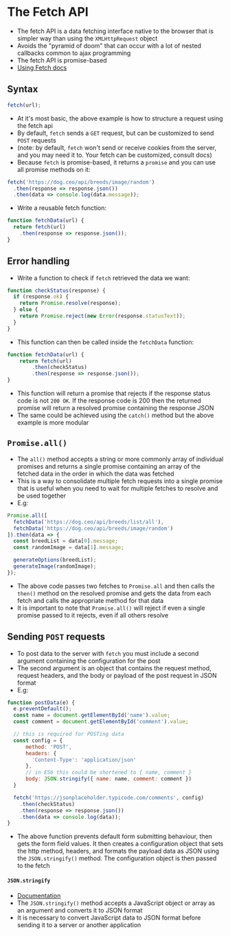 # The Fetch API
* The fetch API is a data fetching interface native to the browser that is simpler way than using
the `XMLHttpRequest` object
* Avoids the "pyramid of doom" that can occur with a lot of nested callbacks common to ajax programming
* The fetch API is promise-based
* [Using Fetch docs](https://developer.mozilla.org/en-US/docs/Web/API/Fetch_API/Using_Fetch)


## Syntax

```js
fetch(url);
```
* At it's most basic, the above example is how to structure a request using the fetch api
* By default, `fetch` sends a `GET` request, but can be customized to send `POST` requests
* (note: by default, `fetch` won't send or receive cookies from the server, and you may need it to. Your fetch can be customized, consult docs)
* Because `fetch` is promise-based, it returns a `promise` and you can use all promise methods on it:

```js
fetch('https://dog.ceo/api/breeds/image/random')
  .then(response => response.json())
  .then(data => console.log(data.message));
```
* Write a reusable fetch function:

```js
function fetchData(url) {
  return fetch(url)
    .then(response => response.json());
}
```

## Error handling
* Write a function to check if `fetch` retrieved the data we want:

```js
function checkStatus(response) {
  if (response.ok) {
    return Promise.resolve(response);
  } else {
    return Promise.reject(new Error(response.statusText));
  }
}
```
* This function can then be called inside the `fetchData` function:

```js
function fetchData(url) {
    return fetch(url)
        .then(checkStatus)
        .then(response => response.json());
}
```
* This function will return a promise that rejects if the response status code is not `200 OK`. If the response code is 200 then the returned promise will return a resolved promise containing the response JSON
* The same could be achieved using the `catch()` method but the above example is more modular

## `Promise.all()`
* The `all()` method accepts a string or more commonly array of individual promises and returns a single promise containing an array of the fetched data in the order in which the data was fetched
* This is a way to consolidate multiple fetch requests into a single promise that is useful when you need to wait for multiple fetches to resolve and be used together
* E.g:

```js
Promise.all([
  fetchData('https://dog.ceo/api/breeds/list/all'),
  fetchData('https://dog.ceo/api/breeds/image/random')
]).then(data => {
  const breedList = data[0].message;
  const randomImage = data[1].message;

  generateOptions(breedList);
  generateImage(randomImage);
});
```
* The above code passes two fetches to `Promise.all` and then calls the `then()` method on the resolved promise and gets the data from each fetch and calls the appropriate method for that data
* It is important to note that `Promise.all()` will reject if even a single promise passed to it rejects, even if all others resolve

## Sending `POST` requests
* To post data to the server with `fetch` you must include a second argument containing the configuration for the post
* The second argument is an object that contains the request method, request headers, and the body or payload of the post request in JSON format
* E.g:

```js
function postData(e) {
  e.preventDefault();
  const name = document.getElementById('name').value;
  const comment = document.getElementById('comment').value;

  // this is required for POSTing data
  const config = {
      method: 'POST',
      headers: {
        'Content-Type': 'application/json'
      },
      // in ES6 this could be shortened to { name, comment }
      body: JSON.stringify({ name: name, comment: comment })
  }  

  fetch('https://jsonplaceholder.typicode.com/comments', config)
    .then(checkStatus)
    .then(response => response.json())
    .then(data => console.log(data));
}
```
* The above function prevents default form submitting behaviour, then gets the form field values. It then creates a configuration object that sets the http method, headers, and formats the payload data as JSON using the `JSON.stringify()` method. The configuration object is then passed to the fetch

#### `JSON.stringify`
* [Documentation](https://developer.mozilla.org/en-US/docs/Web/JavaScript/Reference/Global_Objects/JSON/stringify)
* The `JSON.stringify()` method accepts a JavaScript object or array as an argument and converts it to JSON format
* It is necessary to convert JavaScript data to JSON format before sending it to a server or another application
